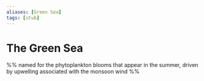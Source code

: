 ```yaml
---
aliases: [Green Sea]
tags: [stub]
---
```


# The Green Sea



%% named for the phytoplankton blooms that appear in the summer, driven by upwelling associated with the monsoon wind %%
